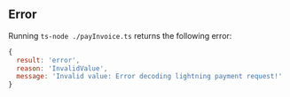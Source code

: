 ## Error

Running `ts-node ./payInvoice.ts`  returns the following error:

```js
{
  result: 'error',
  reason: 'InvalidValue',
  message: 'Invalid value: Error decoding lightning payment request!'
}
```

